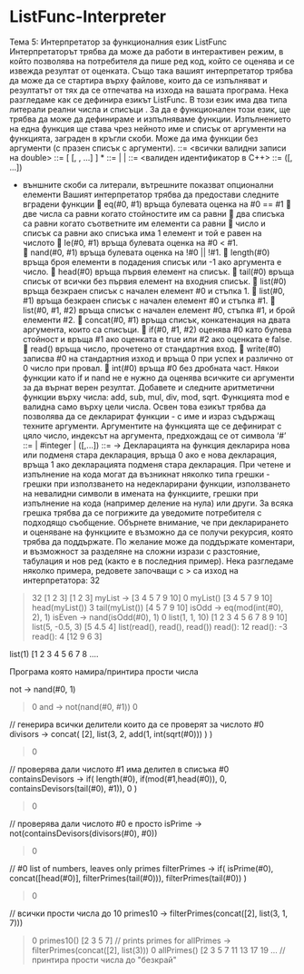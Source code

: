 # ListFunc-Interpreter
Тема 5: Интерпретатор за функционалния език 
ListFunc 
Интерпретаторът трябва да може да работи в интерактивен режим, в който позволява на 
потребителя да пише ред код, който се оценява и се извежда резултат от оценката. Също 
така вашият интерпретатор трябва да може да се стартира върху файлове, които да се 
изпълняват и резултатът от тях да се отпечатва на изхода на вашата програма. 
Нека разгледаме как се дефинира езикът ListFunc. В този език има два типа литерали 
реални числа <real-number> и списъци <list-literal>. За да е функционален този език, ще 
трябва да може да дефинираме и изпълняваме функции. Изпълнението на една функция 
ще става чрез нейното име и списък от аргументи на функцията, заграден в кръгли скоби. 
Може да има функции без аргументи (с празен списък с аргументи). 
<real-number> ::= <всички валидни записи на double> 
<list-literal> ::= [ [<expression0>, <expression1>, ...] ] * 
<expression> ::= <list-literal> | <real-number> | <function-call> 
<function-name> ::= <валиден идентификатор в C++> 
<function-call> ::= <function-name>([<expression>, ...]) 
* външните скоби са литерали, вътрешните показват опционални елементи 
Вашият интерпретатор трябва да предостави следните вградени функции 
 eq(#0, #1) връща булевата оценка на #0 == #1 
 две числа са равни когато стойностите им са равни 
 два списъка са равни когато съответните им елементи са равни 
 число и списък са равни ако списъка има 1 елемент и той е равен на 
числото 
 le(#0, #1) връща булевата оценка на #0 < #1.  
 nand(#0, #1) връща булевата оценка на !#0 || !#1. 
 length(#0) връща броя елементи в подадения списък или -1 ако аргумента е 
число. 
 head(#0) връща първия елемент на списък. 
 tail(#0) връща списък от всички без първия елемент на входния списък. 
 list(#0) връща безкраен списък с начален елемент #0 и стъпка 1. 
 list(#0, #1) връща безкраен списък с начален елемент #0 и стъпка #1. 
 list(#0, #1, #2) връща списък с начален елемент #0, стъпка #1, и брой 
елементи #2. 
 concat(#0, #1) връща списък, конкатенация на двата аргумента, които са 
списъци. 
 if(#0, #1, #2) оценява #0 като булева стойност и връща #1 ако оценката е true 
или #2 ако оценката е false. 
 read() връща число, прочетено от стандартния вход. 
 write(#0) записва #0 на стандартния изход и връща 0 при успех и различно от 0 
число при провал. 
 int(#0) връща #0 без дробната част. 
Някои функции като if и nand не е нужно да оценява всичките си аргументи за да върнат 
верен резултат. 
Добавете и следните аритметични функции върху числа: add, sub, mul, div, mod, sqrt. 
Функцията mod е валидна само върху цели числа. 
Освен това езикът трябва да позволява да се декларират функции - с име и израз 
съдържащ техните аргументи. Аргументите на функцията ще се дефинират с цяло число, 
индексът на аргумента, предхождащ се от символа ‘#’ 
<param-expression> ::= <expression> | #integer | <function-name>([<param
expression>,...]) 
<function-declaration>::= <function-name> -> <param-expression> 
Декларацията на функция декларира нова или подменя стара декларация, връща 0 ако е 
нова декларация, връща 1 ако декларацията подменя стара декларация. 
При четене и изпълнение на кода могат да възникнат няколко типа грешки - грешки при 
използването на недекларирани функции, използването на невалидни символи в имената 
на функциите, грешки при изпълнение на кода (например деление на нула) или други. За 
всяка грешка трябва да се погрижите да уведомите потребителя с подходящо съобщение. 
Обърнете внимание, че при декларирането и оценяване на функциите е възможно да се 
получи рекурсия, която трябва да поддържате. 
По желание може да поддържате коментари, и възможност за разделяне на сложни 
изрази с разстояние, табулация и нов ред (както е в последния пример). 
Нека разгледаме няколко примера, редовете започващи с > са изход на интерпретатора: 
32 
> 32 
[1 2 3] 
> [1 2 3] 
myList -> [3 4 5 7 9 10] 
> 0 
myList() 
> [3 4 5 7 9 10] 
head(myList()) 
> 3 
tail(myList()) 
> [4 5 7 9 10] 
isOdd -> eq(mod(int(#0), 2), 1) 
isEven -> nand(isOdd(#0), 1) 
> 0 
list(1, 1, 10) 
> [1 2 3 4 5 6 7 8 9 10] 
list(5, -0.5, 3) 
> [5 4.5 4] 
list(read(), read(), read()) 
> read(): 12 
> read(): -3 
> read(): 4 
[12 9 6 3] 
 
list(1) 
[1 2 3 4 5 6 7 8 .... 
 
Програма която намира/принтира прости числа 
 
not -> nand(#0, 1) 
> 0 
and -> not(nand(#0, #1)) 
> 0 
 
// генерира всички делители които да се проверят за числото #0 
divisors -> concat( 
    [2], 
    list(3, 2, 
     add(1, int(sqrt(#0))) 
    ) 
) 
> 0 
 
// проверява дали числото #1 има делител в списъка #0 
containsDevisors -> if( 
    length(#0), 
    if(mod(#1,head(#0)), 0, containsDevisors(tail(#0), #1)), 
    0 
) 
> 0 
 
// проверява дали числото #0 е просто 
isPrime -> not(containsDevisors(divisors(#0), #0)) 
> 0 
 
// #0 list of numbers, leaves only primes 
filterPrimes -> if( 
    isPrime(#0), 
    concat([head(#0)], filterPrimes(tail(#0))), 
    filterPrimes(tail(#0)) 
) 
> 0 
 
// всички прости числа до 10 
primes10 -> filterPrimes(concat([2], list(3, 1, 7))) 
> 0 
primes10() 
> [2 3 5 7] 
// prints primes for 
allPrimes -> filterPrimes(concat([2], list(3))) 
> 0 
allPrimes() 
> [2 3 5 7 11 13 17 19 … // принтира прости числа до "безкрай"